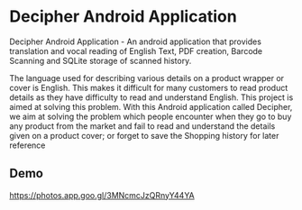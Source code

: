 
# Decipher Android Application

Decipher Android Application - An android application that provides translation and vocal reading 
of English Text, PDF creation, Barcode Scanning and SQLite storage of scanned history.

The language used for describing various details on a product wrapper or cover is English. This makes it difficult for many customers to read product details as they have difficulty to read and understand English. This project is aimed at solving this problem.
With this Android application called Decipher, we aim at solving the problem which people encounter when they go to buy any product from the market and fail to read and understand the details given on a product cover; or forget to save the Shopping history for later reference

## Demo


https://photos.app.goo.gl/3MNcmcJzQRnyY44YA
